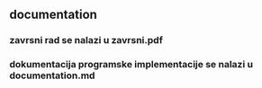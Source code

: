 ## documentation

### zavrsni rad se nalazi u **zavrsni.pdf**

### dokumentacija programske implementacije se nalazi u documentation.md
